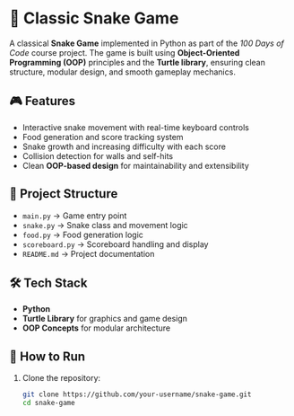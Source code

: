 # 🐍 Classic Snake Game  

A classical **Snake Game** implemented in Python as part of the *100 Days of Code* course project. The game is built using **Object-Oriented Programming (OOP)** principles and the **Turtle library**, ensuring clean structure, modular design, and smooth gameplay mechanics.  

## 🎮 Features  
- Interactive snake movement with real-time keyboard controls  
- Food generation and score tracking system  
- Snake growth and increasing difficulty with each score  
- Collision detection for walls and self-hits  
- Clean **OOP-based design** for maintainability and extensibility  

## 📂 Project Structure  
- `main.py` → Game entry point  
- `snake.py` → Snake class and movement logic  
- `food.py` → Food generation logic  
- `scoreboard.py` → Scoreboard handling and display  
- `README.md` → Project documentation  

## 🛠️ Tech Stack  
- **Python**  
- **Turtle Library** for graphics and game design  
- **OOP Concepts** for modular architecture  

## 🚀 How to Run  
1. Clone the repository:  
   ```bash
   git clone https://github.com/your-username/snake-game.git
   cd snake-game
